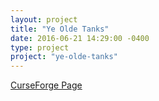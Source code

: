 ```yaml
---
layout: project
title: "Ye Olde Tanks"
date: 2016-06-21 14:29:00 -0400
type: project
project: "ye-olde-tanks"
---
```


[CurseForge Page](http://minecraft.curseforge.com/projects/ye-olde-tanks)